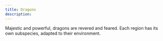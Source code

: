```yaml
---
title: Dragons
description:
---
```

Majestic and powerful, dragons are revered and feared. Each region has its own subspecies, adapted to their environment.
